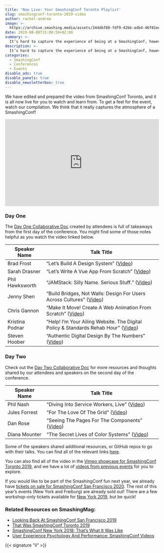 ```yaml
---
title: 'Now Live: Your SmashingConf Toronto Playlist'
slug: smashingconf-toronto-2019-video
author: rachel-andrew
image: >-
  https://archive.smashing.media/assets/344dbf88-fdf9-42bb-adb4-46f01eedd629/5675d764-199d-465f-8b76-880381c8d490/smashingconf-toronto-2019-sharing-image.png
date: 2019-08-08T15:00:59+02:00
summary: >-
  It’s hard to capture the experience of being at a SmashingConf, however, we have made the videos from our Toronto event available so that everyone can learn from the insights our speakers shared &mdash; many of them coding live on stage.
description: >-
  It’s hard to capture the experience of being at a SmashingConf, however, we have made the videos from our Toronto event available so that everyone can learn from the insights our speakers shared &mdash; many of them coding live on stage.
categories:
  - SmashingConf
  - Conferences
  - Events
disable_ads: true
disable_panels: true
disable_newsletterbox: true
---
```

We have edited and prepared the video from SmashingConf Toronto, and it is all now live for you to watch and learn from. To get a feel for the event, watch our compilation. We think that it really captures the atmosphere of a SmashingConf!

<div class="break-out" style="padding:56.25% 0 0 0;position:relative;"><iframe loading="lazy" src="https://player.vimeo.com/video/352404906?byline=0&portrait=0" style="position:absolute;top:0;left:0;width:100%;height:100%;" frameborder="0" allow="autoplay; fullscreen" allowfullscreen></iframe></div><script src="https://player.vimeo.com/api/player.js"></script>

### Day One

The [Day One Collaborative Doc](https://smashed.by/moon) created by attendees is full of takeaways from the first day of the conference. You might find some of those notes helpful as you watch the video linked below.

<table class="tablesaw break-out" data-tablesaw-mode="swipe" data-tablesaw-minimap>
	<thead>
		<tr>
			<th data-tablesaw-priority="persist">Speaker Name</th>
			<th>Talk Title</th>
		</tr>
	</thead>
	<tbody>
		<tr>
			<td>Brad Frost</td>
			<td>“Let’s Build A Design System” (<a href="https://vimeo.com/showcase/6133041/video/348501694">Video</a>)</td>
		</tr>
		<tr>
			<td>Sarah Drasner</td>
			<td>“Let’s Write A Vue App From Scratch” (<a href="https://vimeo.com/showcase/6133041/video/348717993">Video</a>)</td>
		</tr>
		<tr>
			<td>Phil Hawksworth</td>
			<td>“JAMStack: Silly Name. Serious Stuff.” (<a href="https://vimeo.com/showcase/6133041/video/348733803">Video</a>)</td>
		</tr>
		<tr>
			<td>Jenny Shen</td>
			<td>“Build Bridges, Not Walls: Design For Users Across Cultures” (<a href="https://vimeo.com/349250368">Video</a>)</td>
		</tr>
		<tr>
			<td>Chris Gannon</td>
			<td>“Make It Move! Create A Web Animation From Scratch” (<a href="https://vimeo.com/showcase/6133041/video/351539135">Video</a>)</td>
		</tr>
		<tr>
			<td>Kristina Podnar</td>
			<td>“Help! I’m Your Ailing Website. The Digital Policy &amp; Standards Rehab Hour” (<a href="https://vimeo.com/showcase/6133041/video/348952186">Video</a>)</td>
		</tr>
		<tr>
			<td>Steven Hoober</td>
			<td>“Authentic Digital Design By The Numbers” (<a href="https://vimeo.com/showcase/6133041/video/349189358">Video</a>)</td>
		</tr>
	</tbody>
</table>

### Day Two

Check out the [Day Two Collaborative Doc](https://smashed.by/sun) for more resources and thoughts shared by our attendees and speakers on the second day of the conference.

<table class="tablesaw break-out" data-tablesaw-mode="swipe" data-tablesaw-minimap>
	<thead>
		<tr>
			<th data-tablesaw-priority="persist">Speaker Name</th>
			<th>Talk Title</th>
		</tr>
	</thead>
	<tbody>
		<tr>
			<td>Phil Nash</td>
			<td>“Diving Into Service Workers, Live” (<a href="https://vimeo.com/showcase/6133041/video/349191868">Video</a>)</td>
		</tr>
		<tr>
			<td>Jules Forrest</td>
			<td>“For The Love Of The Grid” (<a href="https://vimeo.com/showcase/6133041/video/350610635">Video</a>)</td>
		</tr>
		<tr>
			<td>Dan Rose</td>
			<td>“Seeing The Pages For The Components” (<a href="https://vimeo.com/showcase/6133041/video/351265342">Video</a>)</td>
		</tr>
		<tr>
			<td>Diana Mounter</td>
			<td>“The Secret Lives of Color Systems” (<a href="https://vimeo.com/showcase/6133041/video/351297451">Video</a>)</td>
		</tr>
	</tbody>
</table>


Some of the speakers shared additional resources, or GitHub repos to go with their talks. You can find all of the relevant links [here](https://smashingconf.com/toronto-2019/).

You can also find all of the video in the [Vimeo showcase for SmashingConf Toronto 2019](https://vimeo.com/showcase/6133041), and we have a lot of [videos from previous events](https://vimeo.com/smashingmagazine/albums) for you to explore.

If you would like to be part of the SmashingConf fun next year, we already have [tickets on sale for SmashingConf San Francisco 2020](https://smashingconf.com/sf-2020/). The rest of this year’s events (New York and Freiburg) are already sold out! There are a few workshop-only tickets available for [New York 2019](https://smashingconf.com/ny-2019/registration), but be quick!

### <span class="rh">Related Resources</span> on SmashingMag:

<ul>
<li><a title="Read 'Looking Back At SmashingConf San Francisco 2019'" href="https://www.smashingmagazine.com/2019/04/smashingconf-san-francisco-2019/" rel="bookmark">Looking Back At SmashingConf San Francisco 2019</a></li>
<li><a title="Read 'That Was SmashingConf Toronto 2019'" href="https://www.smashingmagazine.com/2019/07/smashingconf-toronto-2019/" rel="bookmark">That Was SmashingConf Toronto 2019</a></li>
<li><a title="Read 'SmashingConf New York 2018: That’s What It Was Like'" href="https://www.smashingmagazine.com/2018/11/smashing-ny-roundup/" rel="bookmark">SmashingConf New York 2018: That’s What It Was Like</a></li>
<li><a title="Read 'User Experience Psychology And Performance: SmashingConf Videos'" href="https://www.smashingmagazine.com/2018/08/smashingconf-ux-videos/" rel="bookmark">User Experience Psychology And Performance: SmashingConf Videos</a></li>
</ul>

{{< signature "il" >}}
